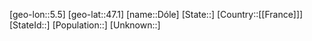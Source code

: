 ﻿---
location: [47.1,5.5]
mapzoom: [7,12] 
mapmarker: city 
type: City
tags:
- geo/City


SpocWebEntityId: 29949
isDeleted: false
confidential: public

---
[geo-lon::5.5]
[geo-lat::47.1]
[name::Dóle]
[State::]
[Country::[[France]]]
[StateId::]
[Population::]
[Unknown::]

